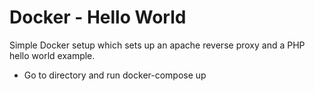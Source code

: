 # Docker - Hello World

Simple Docker setup which sets up an apache reverse proxy and a PHP hello world example.

- Go to directory and run docker-compose up
